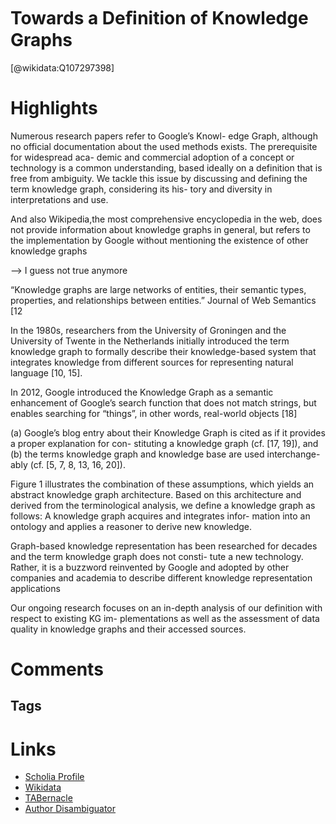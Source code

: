 
Towards a Deﬁnition of Knowledge Graphs
=======================================
  
  [@wikidata:Q107297398]  
  

# Highlights

Numerous research papers refer to Google’s Knowl-
edge Graph, although no official documentation about the
used methods exists. The prerequisite for widespread aca-
demic and commercial adoption of a concept or technology is
a common understanding, based ideally on a definition that
is free from ambiguity. We tackle this issue by discussing
and defining the term knowledge graph, considering its his-
tory and diversity in interpretations and use. 

And also Wikipedia,the most comprehensive encyclopedia in the web, does not
provide information about knowledge graphs in general, but
refers to the implementation by Google without mentioning
the existence of other knowledge graphs

--> I guess not true anymore

“Knowledge graphs are large networks of entities, their semantic types, properties, and
relationships between entities.”
Journal of Web Semantics [12

In the 1980s, researchers from the University of Groningen
and the University of Twente in the Netherlands initially
introduced the term knowledge graph to formally describe
their knowledge-based system that integrates knowledge from
different sources for representing natural language [10, 15].

In 2012, Google introduced the Knowledge Graph as a
semantic enhancement of Google’s search function that does
not match strings, but enables searching for “things”, in other
words, real-world objects [18]

(a) Google’s blog entry about their Knowledge
Graph is cited as if it provides a proper explanation for con-
stituting a knowledge graph (cf. [17, 19]), and (b) the terms
knowledge graph and knowledge base are used interchange-
ably (cf. [5, 7, 8, 13, 16, 20]). 


Figure 1 illustrates the combination of these assumptions,
which yields an abstract knowledge graph architecture. Based
on this architecture and derived from the terminological
analysis, we define a knowledge graph as follows:
A knowledge graph acquires and integrates infor-
mation into an ontology and applies a reasoner
to derive new knowledge.

Graph-based knowledge representation has been researched
for decades and the term knowledge graph does not consti-
tute a new technology. Rather, it is a buzzword reinvented
by Google and adopted by other companies and academia
to describe different knowledge representation applications

Our ongoing research focuses on an in-depth
analysis of our definition with respect to existing KG im-
plementations as well as the assessment of data quality in
knowledge graphs and their accessed sources.

# Comments

## Tags

# Links
  
 * [Scholia Profile](https://scholia.toolforge.org/work/Q107297398)  
 * [Wikidata](https://www.wikidata.org/wiki/Q107297398)  
 * [TABernacle](https://tabernacle.toolforge.org/?#/tab/manual/Q107297398/P921%3BP4510)  
 * [Author Disambiguator](https://author-disambiguator.toolforge.org/work_item_oauth.php?id=Q107297398&batch_id=&match=1&author_list_id=&doit=Get+author+links+for+work)  
